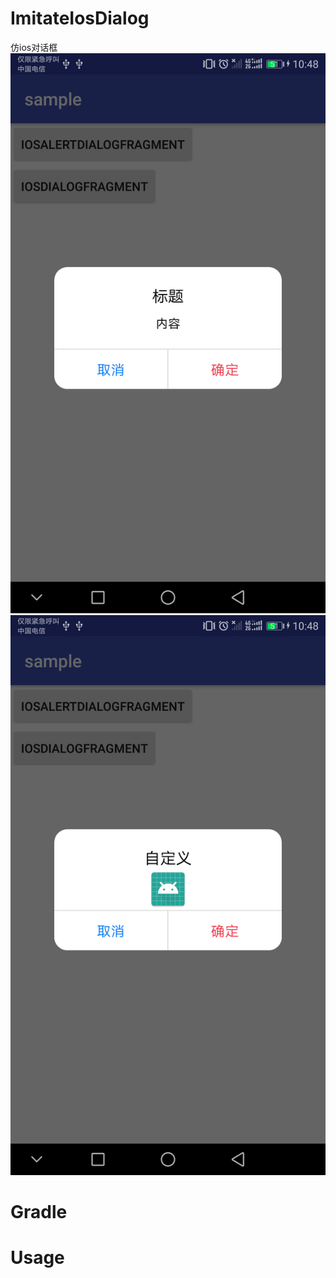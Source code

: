 # ImitateIosDialog
仿ios对话框
![Image text](https://github.com/17770843708/ImitateIosDialog/blob/master/Screenshot_20180319-104832.png)
![Image text](https://github.com/17770843708/ImitateIosDialog/blob/master/Screenshot_20180319-104856.png)

# Gradle

# Usage
